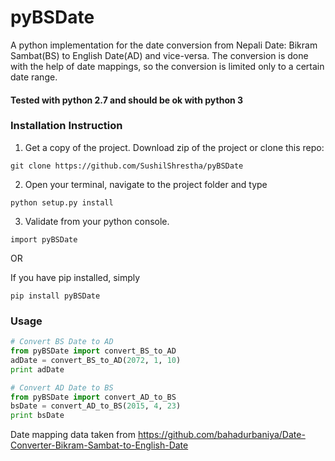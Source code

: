# pyBSDate

A python implementation for the date conversion from Nepali Date: Bikram Sambat(BS) to English Date(AD) and vice-versa.
The conversion is done with the help of date mappings, so the conversion is limited only to a certain date range.

#### Tested with python 2.7 and should be ok with python 3

### Installation Instruction

1. Get a copy of the project. Download zip of the project or clone this repo:
```
git clone https://github.com/SushilShrestha/pyBSDate
``` 
2. Open your terminal, navigate to the project folder and type
```
python setup.py install
```
3. Validate from your python console.
```
import pyBSDate
```

OR 

If you have pip installed, simply
```
pip install pyBSDate
```

### Usage

```python
# Convert BS Date to AD
from pyBSDate import convert_BS_to_AD
adDate = convert_BS_to_AD(2072, 1, 10)
print adDate

# Convert AD Date to BS
from pyBSDate import convert_AD_to_BS
bsDate = convert_AD_to_BS(2015, 4, 23)
print bsDate
```
Date mapping data taken from 
https://github.com/bahadurbaniya/Date-Converter-Bikram-Sambat-to-English-Date
